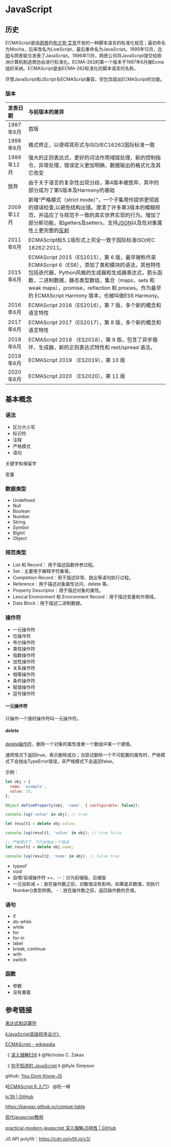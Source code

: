 # JavaScript

## 历史

ECMAScript是由[网景](https://zh.wikipedia.org/wiki/网景公司)的[布兰登·艾克](https://zh.wikipedia.org/wiki/布蘭登·艾克)开发的一种脚本语言的标准化规范；最初命名为Mocha，后来改名为LiveScript，最后重命名为JavaScript。1995年12月，[升阳](https://zh.wikipedia.org/wiki/昇陽電腦公司)与网景联合发表了JavaScript。1996年11月，网景公司将JavaScript提交给欧洲计算机制造商协会进行标准化。ECMA-262的第一个版本于1997年6月被Ecma组织采纳。ECMAScript是由ECMA-262标准化的脚本语言的名称。

尽管JavaScript和JScript与ECMAScript兼容，但包含超出ECMAScript的功能。

### 版本

| 发表日期   | 与前版本的差异                                               |
| :--------- | :----------------------------------------------------------- |
| 1997年6月  | 首版                                                         |
| 1998年6月  | 格式修正，以使得其形式与ISO/IEC16262国际标准一致             |
| 1999年12月 | 强大的正则表达式，更好的词法作用域链处理，新的控制指令，异常处理，错误定义更加明确，数据输出的格式化及其它改变 |
| 放弃       | 由于关于语言的复杂性出现分歧，第4版本被放弃，其中的部分成为了第5版本及Harmony的基础 |
| 2009年12月 | 新增“严格模式（strict mode）”，一个子集用作提供更彻底的错误检查,以避免结构出错。澄清了许多第3版本的模糊规范，并适应了与规范不一致的真实世界实现的行为。增加了部分新功能，如getters及setters，支持[JSON](https://zh.wikipedia.org/wiki/JSON)以及在对象属性上更完整的[反射](https://zh.wikipedia.org/wiki/反射式编程) |
| 2011年6月  | ECMAScript标5.1版形式上完全一致于国际标准ISO/IEC 16262:2011。 |
| 2015年6月  | ECMAScript 2015（ES2015），第 6 版，最早被称作是 ECMAScript 6（ES6），添加了类和模块的语法，其他特性包括迭代器，Python风格的生成器和生成器表达式，箭头函数，二进制数据，静态类型数组，集合（maps，sets 和 weak maps），promise，reflection 和 proxies。作为最早的 ECMAScript Harmony 版本，也被叫做ES6 Harmony。 |
| 2016年6月  | ECMAScript 2016（ES2016），第 7 版，多个新的概念和语言特性   |
| 2017年6月  | ECMAScript 2017（ES2017），第 8 版，多个新的概念和语言特性   |
| 2018年6月  | ECMAScript 2018 （ES2018），第 9 版，包含了异步循环，生成器，新的正则表达式特性和 rest/spread 语法。 |
| 2019年6月  | ECMAScript 2019 （ES2019），第 10 版                         |
| 2020年6月  | ECMAScript 2020 （ES2020），第 11 版                         |



## 基本概念

### 语法

- 区分大小写
- 标识符
- 注释
- 严格模式
- 语句



关键字和保留字

变量

### 数据类型

- Undefined
- Null
- Boolean
- Number
- String
- Symbol
- BigInt
- Object



### 规范类型

- List 和 Record： 用于描述函数传参过程。
- Set：主要用于解释字符集等。
- Completion Record：用于描述异常、跳出等语句执行过程。
- Reference：用于描述对象属性访问、delete 等。
- Property Descriptor：用于描述对象的属性。
- Lexical Environment 和 Environment Record：用于描述变量和作用域。
- Data Block：用于描述二进制数据。



### 操作符

- 一元操作符
- 位操作符
- 布尔操作符
- 乘性操作符
- 指数操作符
- 加性操作符
- 关系操作符
- 相等操作符
- 条件操作符
- 赋值操作符
- 逗号操作符

#### 一元操作符

只操作一个值的操作符叫一元操作符。

##### delete

[delete操作符](https://developer.mozilla.org/zh-CN/docs/Web/JavaScript/Reference/Operators/delete)，删除一个对象的属性或者一个数组中某一个键值。

通常情况下返回true，表示删除成功；当尝试删除一个不可配置的属性时，严格模式下会抛出TypeError错误，非严格模式下会返回false。

示例：

```js
let obj = {
  name: 'example',
  value: 33,
};

Object.defineProperty(obj, 'name', { configurable: false});

console.log('value' in obj); // true

let result1 = delete obj.value;

console.log(result1, 'value' in obj); // true false

// 严格模式下，下行会抛出一个错误
let result2 = delete obj.name;

console.log(result2, 'name' in obj); // false true
```

- typeof
- void
- 自增/自减操作符
  ++、--：分为前缀版、后缀版
- 一元加和减
  +：放在操作数之前，对数值没有影响，如果是非数值，则执行Number()类型转换。
  -：放在操作数之前，返回操作数的负值。



### 语句

- if
- do-while
- while
- for
- for-in
- label
- break, continue
- with
- switch



### 函数

- 参数
- 没有重载



## 参考链接

[表达式和运算符](https://developer.mozilla.org/zh-CN/docs/Web/JavaScript/Reference/Operators)

[《JavaScript高级程序设计》]()

[ECMAScript - wikipedia](https://zh.wikipedia.org/wiki/ECMAScript)

《 [深入理解ES6](https://book.douban.com/subject/27072230/) 》 @Nicholas C. Zakas

《 [你不知道的 JavaScript](https://book.douban.com/series/40642) 》 @Kyle Simpson

github: [You-Dont-Know-JS](https://github.com/getify/You-Dont-Know-JS/tree/1ed-zh-CN)

《[ECMAScript 6 入门](https://es6.ruanyifeng.com/)》 @阮一峰

[tc39 | GitHub](https://github.com/tc39)

<https://kangax.github.io/compat-table>

[现代javascript教程](https://zh.javascript.info/)

[practical-modern-javascript 深入理解JS特性 | GitHub](https://github.com/mjavascript/practical-modern-javascript)

JS API polyfill：https://cdn.polyfill.io/v3/
